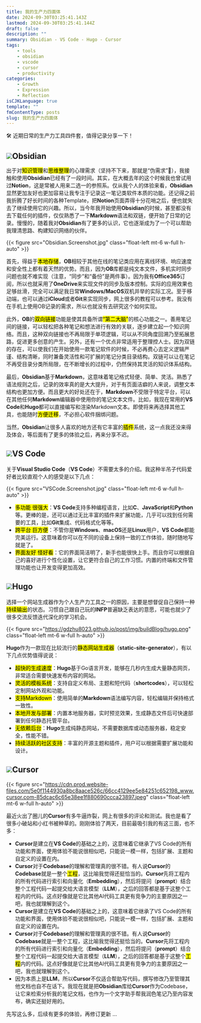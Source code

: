 ```yaml
---
title: 我的生产力四面体
date: 2024-09-30T03:25:41.143Z
lastmod: 2024-09-30T03:25:41.144Z
draft: false
description: ""
summary: Obsidian - VS Code - Hugo - Cursor
tags:
    - tools
    - obsidian
    - vscode
    - cursor
    - productivity
categories:
    - Growth
    - Expression
    - Reflection
isCJKLanguage: true
template: ""
fmContentType: posts
slug: 我的生产力四面体
---
```


🛠️ 近期日常的生产力工具四件套，值得记录分享一下！

## **<div class="flex items-center my-0 inline" style="line-height: 1;"><img src="2023_Obsidian_logo.svg" class="inline h-6 w-6 mr-2">Obsidian</div>**

出于对<mark>知识管理</mark>和<mark>思维整理</mark>的心理需求（坚持不下来，那就是“伪需求”:hand_over_mouth:），我接触和使用**Obsidian**已经有了一段时间。其实，在大概去年的这个时候我也曾试用过**Notion**，这是常被人用来二选一的参照系。仅从我个人的体验来看，**Obsidian**显然更加友好也更加容易让我专注于记录这一笔记类软件本质的功能。还记得之前我折腾了好长时间的各种Template，把**Notion**页面弄得十分花哨之后，便也就失去了继续使用它的兴趣。所以，当今年我开始使用**Obsidian**的时候，甚至都没有去下载任何的插件，仅仅熟悉了一下**Markdown**语法和双链，便开始了日常的记录。慢慢的，随着我对**Obsidian**有了更多的认识，它也逐渐成为了一个可以帮助我理清思路、构建知识网络的伙伴。

{{< figure src="Obsidian.Screenshot.jpg" class="float-left mt-6 w-full h-auto" >}}

首先，得益于<mark>本地存储</mark>，**OB**相较于其他在线的笔记类应用在离线环境、响应速度和安全性上都有着天然的优势。而且，因为**OB**库都是纯文本文件，多机实时同步问题也就不难实现（注意，“同步”和“备份”是两件事）。因为我有**Office365**订阅，所以也就采用了**OneDrive**来实现文件的同步及版本控制。实际的应用效果也足够丝滑，完全可以满足我日常**Windows/MacOS**双机并举的实际工况。至于移动端，也可以通过**iCloud**或者**Git**来实现同步，网上很多的教程可以参考。我没有在手机上使用OB记录的需求，所以也就没有去研究这个如何实现。

此外，**OB**的<mark>双向链接</mark>功能是使其具备所谓<mark>“第二大脑”</mark>的核心功能之一。善用笔记间的链接，可以轻松把各种笔记和想法进行有效的关联，逐步建立起一个知识网络。而且，这种双向链接也不再局限于单项逻辑，可以从不同角度回溯乃至拓展思路，促进更多创意的产生。另外，还有一个优点非常适用于整理控人士。因为双链的存在，可以使我们在开始使用一款笔记软件的时候，不必再费心去定义逻辑严谨、结构清晰，同时兼备灵活性和可扩展的笔记分类目录结构。双链可以让在笔记不再受目录分类所局限，在不断增长的过程中，仍然保持其灵活的知识体系结构。

最后，**Obsidian**基于**Markdown**，这意味着笔记格式轻便、简单、灵活。熟悉了语法规则之后，记录的效率真的是大大提升，对于有页面洁癖的人来说，调整文本结构也更加方便。而且更大的好处还在于，**Markdown**不受限于特定平台，可以在其他任何**Markdown**编辑器中使用你的笔记文本文件。比如，我现在常用的**VS Code**和**Hugo**都可以直接编写和渲染Markdown文本。即使将来再选择其他工具，也能随时<mark>方便迁移</mark>，不必担心软件捆绑问题。

当然，**Obsidian**让很多人喜欢的地方还有它丰富的<mark>插件</mark>系统，这一点我还没来得及体会，等后面有了更多的体验之后，再来分享不迟。

## **<div class="flex items-center"><img src="vscode-svgrepo-com.svg" class="inline h-6 w-6 mr-2">VS Code</div>**

关于**Visual Studio Code**（**VS Code**）不需要太多的介绍。我这种半吊子代码爱好者比较直观个人的感受是以下几点：

{{< figure src="VSCode.Screenshot.jpg" class="float-left mt-6 w-full h-auto" >}}

- <mark>多功能 很强大</mark>：**VS Code**支持多种编程语言，比如**C**、**JavaScript**和**Python**等。更棒的是，还可以通过无比丰富的插件来扩展功能，几乎可以找到任何需要的工具，比如**Git**集成、代码格式化等等。
- <mark>跨平台 巨方便</mark>：不管你是**Windows**、**macOS**还是**Linux**用户，**VS Code**都能完美运行。这意味着你可以在不同的设备上保持一致的工作体验，随时随地写就是了。
- <mark>界面友好 怪好看</mark>：它的界面简洁明了，新手也能很快上手。而且你可以根据自己的喜好进行个性化设置，让它更符合自己的工作习惯。内置的终端和文件管理功能也让开发变得更加高效。

## **<div class="flex items-center"><img src="hugo-svgrepo-com-2.svg" class="inline h-6 w-6 mr-2">Hugo</div>**

选择一个网站生成器作为个人生产力工具之一的原因，主要是想督促自己保持一种<mark>持续输出</mark>的状态。习惯自己跟自己玩的**INFP**普遍缺乏表达的意愿，可能也就少了很多交流反馈迭代深化的学习机会。

{{< figure src="https://gdzhu8023.github.io/post/img/buildBlog/hugo.png" class="float-left mt-6 w-full h-auto" >}}

**Hugo**作为一款现在比较流行的<mark>静态网站生成器</mark>（**static-site-generator**），有以下几点优势值得说说：

- <mark>超快的生成速度</mark>：**Hugo**基于Go语言开发，能够在几秒内生成大量静态网页，非常适合需要快速发布内容的网站。
- <mark>灵活的模板系统</mark>：支持自定义布局、主题和短代码（**shortcodes**），可以轻松定制网站外观和功能。
- <mark>支持Markdown</mark>：使用简单的**Markdown**语法编写内容，轻松编辑并保持格式一致性。
- <mark>本地开发与部署</mark>：内置本地服务器，实时预览效果，生成静态文件后可快速部署到任何静态托管平台。
- <mark>无依赖后台</mark>：**Hugo**生成纯静态网站，不需要数据库或动态服务器，稳定安全，性能不错。
- <mark>持续活跃的社区支持</mark>：丰富的开源主题和插件，用户可以根据需要扩展功能和设计。

## **<div class="flex items-center"><img src="cursor-logo.svg" class="inline h-6 w-6 mr-2">Cursor</div>**

{{< figure src="https://cdn.prod.website-files.com/5e0f1144930a8bc8aace526c/66cc4129ee5e84251c652198_www.cursor.com-85dcac6c65e38ee1f880690ccca23897.jpeg" class="float-left mt-6 w-full h-auto" >}}

最近火出了圈儿的**Cursor**有多牛逼炸裂，网上有很多的评论和测试。我也是看了很多小破站和小红书被种草的。刚刚体验了两天，目前最吸引我的有这三面，也不多：

- **Cursor**是建立在**VS Code**的基础之上的，这意味着它继承了VS Code的所有功能和界面，使用体验不能说很相似吧，只能说一模一样，包括扩展、主题和自定义的设置在内。
- **Cursor**对于**Codebase**的理解和管理真的很不错。有人说**Cursor**的**Codebase**就是一整个<mark>工程</mark>，这比喻我觉得还挺恰当的。**Cursor**先将工程内的所有代码进行索引和向量化（**Embedding**），然后将提问（**prompt**）结合整个工程代码一起提交给大语言模型（**LLM**），之后的回答都是基于这整个工程内的代码。这点好像就是它比其他AI代码工具更有竞争力的主要原因之一吧，我也就理解到这个。
- **Cursor**是建立在**VS Code**的基础之上的，这意味着它继承了VS Code的所有功能和界面，使用体验不能说很相似吧，只能说一模一样，包括扩展、主题和自定义的设置在内。
- **Cursor**对于**Codebase**的理解和管理真的很不错。有人说**Cursor**的**Codebase**就是一整个工程，这比喻我觉得还挺恰当的。**Cursor**先将工程内的所有代码进行索引和向量化（**Embedding**），然后将提问（**prompt**）结合整个工程代码一起提交给大语言模型（**LLM**），之后的回答都是基于这整个<mark>工程</mark>内的代码。这点好像就是它比其他AI代码工具更有竞争力的主要原因之一吧，我也就理解到这个。
- 因为本质上是**LLM**，所以**Cursor**不仅适合帮助写代码，撰写修改乃至管理其他文档也自不在话下。我现在就是把**Obsidian**库给**Cursor**作为Codebase，让它来检索分析我的笔记文档，也作为一个文字助手帮我润色笔记乃至内容发布，确实还挺好用的。

先写这么多，后续有更多的体验，再修订更新 ...
